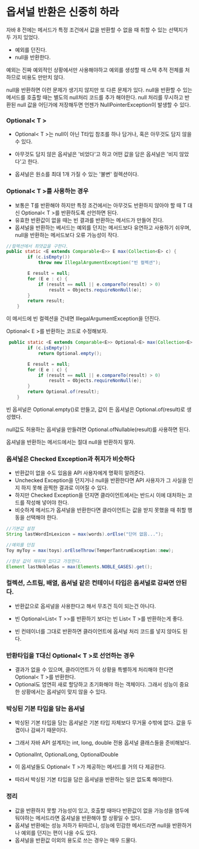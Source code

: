 # 옵셔널 반환은 신중히 하라

자바 8 전에는 메서드가 특정 조건에서 값을 반환할 수 없을 때 취할 수 있는 선택지가 두 가지 있었다.

- 예외를 던진다.
- null을 반환한다.

예외는 진짜 예외적인 상황에서만 사용해야하고 예외를 생성할 때 스택 추적 전체를 처하므로 비용도 만만치 않다.

null을 반환하면 이런 문제가 생기지 않지만 또 다른 문제가 있다. null을 반환할 수 있는 메서드를 호출할 때는 별도의 null처리 코드를 추가 해야한다. null 처리를 무시하고 반환된 null 값을 어딘가에 저장해두면 언젠가 NullPointerException이 발생할 수 있다.

### Optional< T >

- Optional< T >는 null이 아닌 T타입 참조를 하나 담거나, 혹은 아무것도 담지 않을 수 있다.

- 아무것도 담지 않은 옵셔널은 '비었다'고 하고 어떤 값을 담은 옵셔널은 '비지 않았다'고 한다.
- 옵셔널은 원소를 최대 1개 가질 수 있는 '불변' 컬렉션이다.



### Optional< T >를 사용하는 경우

- 보통은 T를 반환해야 하지만 특정 조건에서는 아무것도 반환하지 않아야 할 때 T 대신 Optional< T >를 반환하도록 선언하면 된다.
- 유효한 반환값이 없을 때는 빈 결과를 반환하는 메서드가 만들어 진다.
- 옵셔널을 반환하는 베서드는 예외를 던지는 메서드보다 유연하고 사용하기 쉬우며, null을 반환하는 메서드보다 오류 가능성이 작다.

```java
//컬렉션에서 최댓값을 구한다.
public static <E extends Comparable<E>> E max(Collection<E> c) {
        if (c.isEmpty())
            throw new IllegalArgumentException("빈 컬렉션");

        E result = null;
        for (E e : c) {
            if (result == null || e.compareTo(result) > 0)
                result = Objects.requireNonNull(e);
        }
        return result;
    }
```

이 메서드에 빈 컬렉션을 건네면 IllegalArgumentException을 던진다.

Optional< E >를 반환하는 코드로 수정해보자.

```java
 public static <E extends Comparable<E>> Optional<E> max(Collection<E> c) {
        if (c.isEmpty())
            return Optional.empty();

        E result = null;
        for (E e : c) {
            if (result == null || e.compareTo(result) > 0)
                result = Objects.requireNonNull(e);
        }
        return Optional.of(result);
    }
```

빈 옵셔널은 Optional.empty()로 만들고, 값이 든 옵셔널은 Optional.of(result)로 생성했다.

null값도 허용하는 옵셔널을 만들려면 Optional.ofNullable(result)를 사용하면 된다.

옵셔널을 반환하는 메서드에서는 절대 null을 반환하지 말자.

### 옵셔널은 Checked Exception과 취지가 비슷하다

- 반환값이 없을 수도 있음을 API 사용자에게 명확히 알려준다. 
- Unchecked Exception을 던지거나 null을 반환한다면 API 사용자가 그 사실을 인지 하지 못해 끔찍한 결과로 이어질 수 있다.
- 하지만 Checked Exception을 던지면 클라이언트에서는 반드시 이에 대처하는 코드를 작성해 넣어야 한다.
- 비슷하게 메서드가 옵셔널을 반환한다면 클라이언트는 값을 받지 못했을 때 취할 행동을 선택해야 한다. 

```java
//기본값 설정
String lastWordInLexicon = max(words).orElse("단어 없음...");
```

```java
//예외를 던짐
Toy myToy = max(toys).orElseThrow(TemperTantrumException::new);
```

```java
//항상 값이 채워져 있다고 가정한다.
Element lastNobleGas = max(Elements.NOBLE_GASES).get();
```



### 컬렉션, 스트림, 배열, 옵셔널 같은 컨테이너 타입은 옵셔널로 감싸면 안된다.

- 반환값으로 옵셔널을 사용한다고 해서 무조건 득이 되는건 아니다.

- 빈 Optional<List< T >>를 반환하기 보다는 빈 List< T >를 반환하는게 좋다.
- 빈 컨테이너를 그대로 반환하면 클라이언트에 옵셔널 처리 코드를 넣지 않아도 된다.



### 반환타입을 T대신 Optional< T >로 선언하는 경우

- 결과가 없을 수 있으며, 클라이언트가 이 상황을 특별하게 처리해야 한다면 Optional< T >를 반환한다.
- Optional도 엄연히 새로 할당하고 초기화해야 하는 객체이다. 그래서 성능이 중요한 상황에서는 옵셔널이 맞지 않을 수 있다.

### 박싱된 기본 타입을 담는 옵셔널

- 박싱된 기본 타입을 담는 옵셔널은 기본 타입 자체보다 무거울 수밖에 없다. 값을 두 겹이나 감싸기 때문이다.

- 그래서 자바 API 설계자는 int, long, double 전용 옵셔널 클래스들을 준비해놨다.
- OptionalInt, OptionalLong, OptionalDouble
- 이 옵셔널들도 Optional< T >가 제공하는 메서드를 거의 다 제공한다.
- 따라서 박싱된 기본 타입을 담은 옵셔널을 반환하는 일은 없도록 해야한다.



### 정리

- 값을 반환하지 못할 가능성이 있고, 호출할 때마다 반환값이 없을 가능성을 염두에 둬야하는 메서드라면 옵셔널을 반환해야 할 상황일 수 있다.
- 옵셔널 반환에는 성능 저하가 뒤따르니, 성능에 민감한 메서드라면 null을 반환하거나 예외를 던지는 편이 나을 수도 있다.
- 옵셔널을 반환값 이외의 용도로 쓰는 경우는 매우 드물다.









